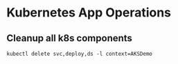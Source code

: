 #  Kubernetes App Operations



## Cleanup all k8s components
```
kubectl delete svc,deploy,ds -l context=AKSDemo
```